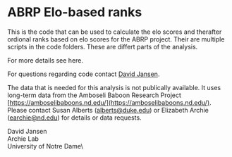 # ABRP Elo-based ranks

This is the code that can be used to calculate the elo scores and therafter ordional ranks based on elo scores for the ABRP project.
Their are multiple scripts in the code folders. These are differt parts of the analysis.


For more details see here.

For questions regarding code contact [David Jansen](david.awam.jansen@gmail.com).

The data that is needed for this analysis is not publically available. It uses long-term data from the Amboseli Baboon Research Project [https://amboselibaboons.nd.edu/](https://amboselibaboons.nd.edu/). Please contact Susan Alberts (alberts@duke.edu) or Elizabeth Archie (earchie@nd.edu) for details or data requests. 


David Jansen\
Archie Lab\
University of Notre Dame\

